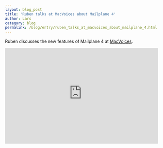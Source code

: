 ```yaml
---
layout: blog_post
title: 'Ruben talks at MacVoices about Mailplane 4'
author: Lars
category: blog
permalink: /blog/entry/ruben_talks_at_macvoices_about_mailplane_4.html
---
```


Ruben discusses the new features of Mailplane 4 at [MacVoices](http://www.macvoices.com/macvoices-18195-ruben-bakker-discusses-the-new-features-of-the-mailplane-gmail-client).

<iframe width="100%" height="315" style="max-width:560px" src="https://www.youtube-nocookie.com/embed/wEyHRSJw_oI" frameborder="0" allow="autoplay; encrypted-media" allowfullscreen></iframe>
